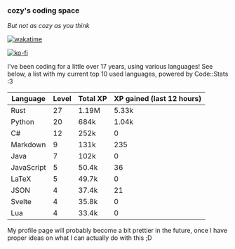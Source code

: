 ### cozy's coding space
*But not as cozy as you think*

[![wakatime](https://wakatime.com/badge/user/c0ba07bb-3421-41be-bd1a-d611e670f250.svg)](https://wakatime.com/@c0ba07bb-3421-41be-bd1a-d611e670f250)

[![ko-fi](https://ko-fi.com/img/githubbutton_sm.svg)](https://ko-fi.com/J3J75ITL4)

I've been coding for a little over 17 years, using various languages! See below, a list with my current top 10 used languages, powered by Code::Stats :3
    
| Language | Level | Total XP | XP gained (last 12 hours) |
| --- | --- | --- | --- |
| Rust | 27 | 1.19M | 5.33k |
| Python | 20 | 684k | 1.04k |
| C# | 12 | 252k | 0 |
| Markdown | 9 | 131k | 235 |
| Java | 7 | 102k | 0 |
| JavaScript | 5 | 50.4k | 36 |
| LaTeX | 5 | 49.7k | 0 |
| JSON | 4 | 37.4k | 21 |
| Svelte | 4 | 35.8k | 0 |
| Lua | 4 | 33.4k | 0 |
    
My profile page will probably become a bit prettier in the future, once I have proper ideas on what I can actually do with this ;D